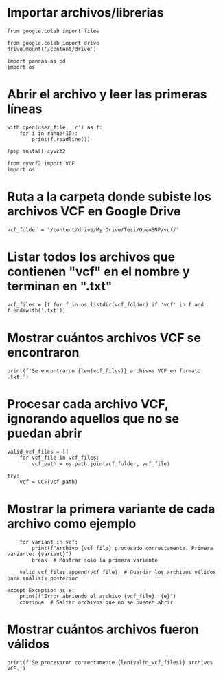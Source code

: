 # Importar archivos/librerias
    
    from google.colab import files

    from google.colab import drive
    drive.mount('/content/drive')

    import pandas as pd
    import os

# Abrir el archivo y leer las primeras líneas
    with open(user_file, 'r') as f:
        for i in range(10):
            print(f.readline())

    !pip install cyvcf2

    from cyvcf2 import VCF
    import os

# Ruta a la carpeta donde subiste los archivos VCF en Google Drive
    vcf_folder = '/content/drive/My Drive/Tesi/OpenSNP/vcf/'

# Listar todos los archivos que contienen "vcf" en el nombre y terminan en ".txt"
    vcf_files = [f for f in os.listdir(vcf_folder) if 'vcf' in f and f.endswith('.txt')]

# Mostrar cuántos archivos VCF se encontraron
    print(f'Se encontraron {len(vcf_files)} archivos VCF en formato .txt.')

# Procesar cada archivo VCF, ignorando aquellos que no se puedan abrir
    valid_vcf_files = []
        for vcf_file in vcf_files:
            vcf_path = os.path.join(vcf_folder, vcf_file)

    try:
        vcf = VCF(vcf_path)
# Mostrar la primera variante de cada archivo como ejemplo
        for variant in vcf:
            print(f"Archivo {vcf_file} procesado correctamente. Primera variante: {variant}")
            break  # Mostrar solo la primera variante

        valid_vcf_files.append(vcf_file)  # Guardar los archivos válidos para análisis posterior

    except Exception as e:
        print(f"Error abriendo el archivo {vcf_file}: {e}")
        continue  # Saltar archivos que no se pueden abrir

# Mostrar cuántos archivos fueron válidos
    print(f'Se procesaron correctamente {len(valid_vcf_files)} archivos VCF.')






